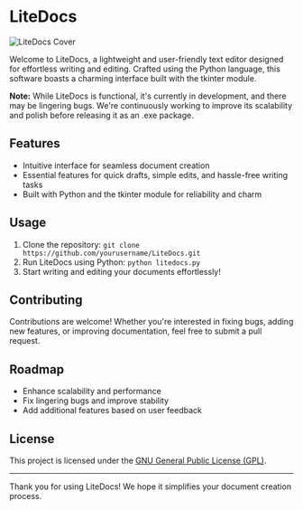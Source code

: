 # LiteDocs

![LiteDocs Cover](cover.jng)

Welcome to LiteDocs, a lightweight and user-friendly text editor designed for effortless writing and editing. Crafted using the Python language, this software boasts a charming interface built with the tkinter module.

**Note:** While LiteDocs is functional, it's currently in development, and there may be lingering bugs. We're continuously working to improve its scalability and polish before releasing it as an .exe package.

## Features
- Intuitive interface for seamless document creation
- Essential features for quick drafts, simple edits, and hassle-free writing tasks
- Built with Python and the tkinter module for reliability and charm

## Usage
1. Clone the repository: `git clone https://github.com/yourusername/LiteDocs.git`
2. Run LiteDocs using Python: `python litedocs.py`
3. Start writing and editing your documents effortlessly!

## Contributing
Contributions are welcome! Whether you're interested in fixing bugs, adding new features, or improving documentation, feel free to submit a pull request.

## Roadmap
- Enhance scalability and performance
- Fix lingering bugs and improve stability
- Add additional features based on user feedback

## License
This project is licensed under the [GNU General Public License (GPL)](LICENSE).

---

Thank you for using LiteDocs! We hope it simplifies your document creation process.

